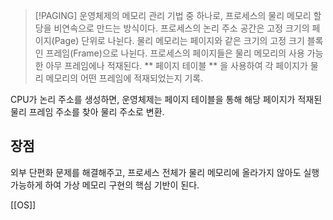 >[!PAGING]
>운영체제의 메모리 관리 기법 중 하나로, 프로세스의 물리 메모리 할당을 비연속으로 만드는 방식이다.
>프로세스의 논리 주소 공간은 고정 크기의 페이지(Page) 단위로 나뉜다.
>물리 메모리는 페이지와 같은 크기의 고정 크기 블록인 프레임(Frame)으로 나뉜다.
>프로세스의 페이지들은 물리 메모리의 사용 가능한 아무 프레임에나 적재된다.
>** 페이지 테이블 ** 을 사용하여 각 페이지가 물리 메모리의 어떤 프레임에 적재되었는지 기록.


CPU가 논리 주소를 생성하면, 운영체제는 페이지 테이블을 통해 해당 페이지가 적재된 물리 프레임 주소를 찾아 물리 주소로 변환.

## 장점
외부 단편화 문제를 해결해주고, 프로세스 전체가 물리 메모리에 올라가지 않아도 실행 가능하게 하여 가상 메모리 구현의 핵심 기반이 된다.




[[OS]]